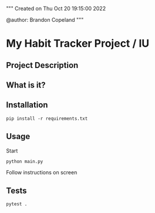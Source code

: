 
"""
Created on Thu Oct 20 19:15:00 2022

@author: Brandon Copeland
"""


# My Habit Tracker Project / IU

## Project Description

## What is it?

## Installation

```shell
pip install -r requirements.txt
```

## Usage
Start

```shell
python main.py
```
Follow instructions on screen

## Tests
```shell
pytest .
```